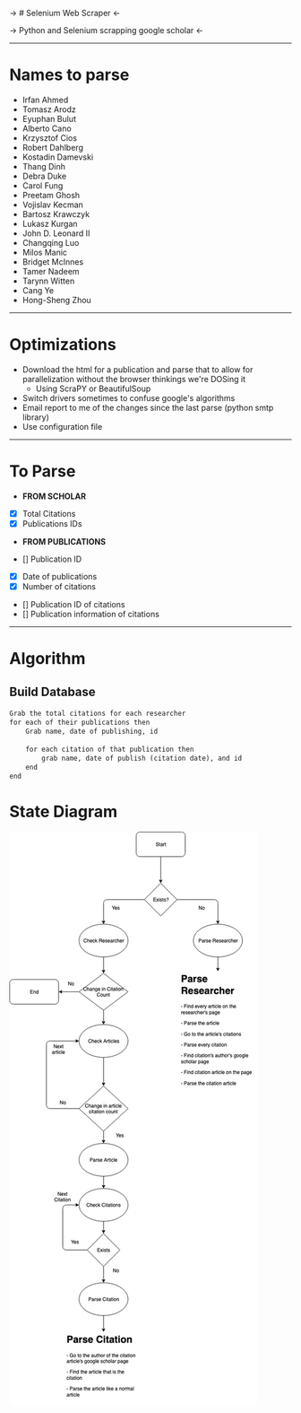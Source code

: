 
-> # Selenium Web Scraper <-

-> Python and Selenium scrapping google scholar <-

-----------------------

# Names to parse
- Irfan Ahmed
- Tomasz Arodz
- Eyuphan Bulut
- Alberto Cano
- Krzysztof Cios
- Robert Dahlberg
- Kostadin Damevski
- Thang Dinh
- Debra Duke
- Carol Fung
- Preetam Ghosh
- Vojislav Kecman
- Bartosz Krawczyk
- Lukasz Kurgan
- John D. Leonard II
- Changqing Luo
- Milos Manic
- Bridget McInnes
- Tamer Nadeem
- Tarynn Witten
- Cang Ye
- Hong-Sheng Zhou

---------------------

# Optimizations
* Download the html for a publication and parse that to allow for parallelization without the browser thinkings we're DOSing it
    * Using ScraPY or BeautifulSoup
* Switch drivers sometimes to confuse google's algorithms
* Email report to me of the changes since the last parse (python smtp library)
* Use configuration file

-------------------------------------

# To Parse
- **FROM SCHOLAR**

- [x] Total Citations
- [x] Publications IDs 

- **FROM PUBLICATIONS**

- [] Publication ID
- [x] Date of publications
- [x] Number of citations
- [] Publication ID of citations
- [] Publication information of citations

----------------------------------

# Algorithm

## Build Database
```
Grab the total citations for each researcher
for each of their publications then
    Grab name, date of publishing, id

    for each citation of that publication then
        grab name, date of publish (citation date), and id
    end
end 
```

# State Diagram

![State Diagram](ScraperStateDiagram.png)